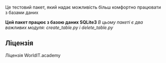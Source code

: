 Це тестовий пакет, який надає можливість більш комфортно працювати з базами даних

**Цей пакет працює з базою даних SQLite3**
*В цьому пакеті є два важливих модуля: create_table.py і delete_table.py*

## Ліцензія
Ліцензія WorldIT.academy